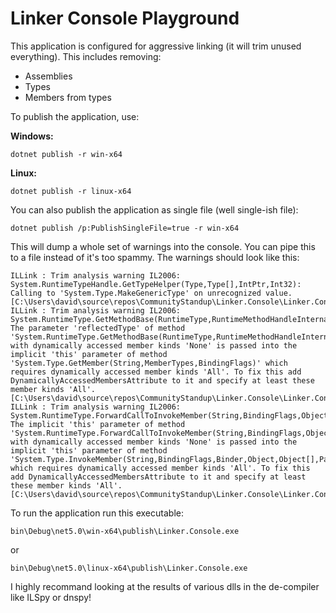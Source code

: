 # Linker Console Playground

This application is configured for aggressive linking (it will trim unused everything). This includes removing:

- Assemblies
- Types
- Members from types

To publish the application, use:

**Windows:**

```
dotnet publish -r win-x64
```

**Linux:**

```
dotnet publish -r linux-x64
```

You can also publish the application as single file (well single-ish file):

```
dotnet publish /p:PublishSingleFile=true -r win-x64
```

This will dump a whole set of warnings into the console. You can pipe this to a file instead of it's too spammy. The warnings should
look like this:

```
ILLink : Trim analysis warning IL2006: System.RuntimeTypeHandle.GetTypeHelper(Type,Type[],IntPtr,Int32): Calling to 'System.Type.MakeGenericType' on unrecognized value. [C:\Users\david\source\repos\CommunityStandup\Linker.Console\Linker.Console.csproj]
ILLink : Trim analysis warning IL2006: System.RuntimeType.GetMethodBase(RuntimeType,RuntimeMethodHandleInternal): The parameter 'reflectedType' of method 'System.RuntimeType.GetMethodBase(RuntimeType,RuntimeMethodHandleInternal)' with dynamically accessed member kinds 'None' is passed into the implicit 'this' parameter of method 'System.Type.GetMember(String,MemberTypes,BindingFlags)' which requires dynamically accessed member kinds 'All'. To fix this add DynamicallyAccessedMembersAttribute to it and specify at least these member kinds 'All'. [C:\Users\david\source\repos\CommunityStandup\Linker.Console\Linker.Console.csproj]
ILLink : Trim analysis warning IL2006: System.RuntimeType.ForwardCallToInvokeMember(String,BindingFlags,Object,Object[],Boolean[],Int32[],Type[],Type): The implicit 'this' parameter of method 'System.RuntimeType.ForwardCallToInvokeMember(String,BindingFlags,Object,Object[],Boolean[],Int32[],Type[],Type)' with dynamically accessed member kinds 'None' is passed into the implicit 'this' parameter of method 'System.Type.InvokeMember(String,BindingFlags,Binder,Object,Object[],ParameterModifier[],CultureInfo,String[])' which requires dynamically accessed member kinds 'All'. To fix this add DynamicallyAccessedMembersAttribute to it and specify at least these member kinds 'All'. [C:\Users\david\source\repos\CommunityStandup\Linker.Console\Linker.Console.csproj]
```

To run the application run this executable:

```
bin\Debug\net5.0\win-x64\publish\Linker.Console.exe
```

or

```
bin\Debug\net5.0\linux-x64\publish\Linker.Console.exe
```

I highly recommand looking at the results of various dlls in the de-compiler like ILSpy or dnspy!